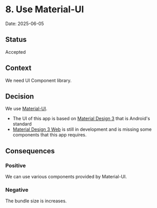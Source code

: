 # 8. Use Material-UI

Date: 2025-06-05

## Status

Accepted

## Context

We need UI Component library.

## Decision

We use [Material-UI](https://mui.com/).

- The UI of this app is based on [Material Design 3](https://m3.material.io/) that is Android's standard
- [Material Design 3 Web](https://m3.material.io/develop/web) is still in development and is missing some components that this app requires.

## Consequences

### Positive

We can use various components provided by Material-UI.

### Negative

The bundle size is increases.
